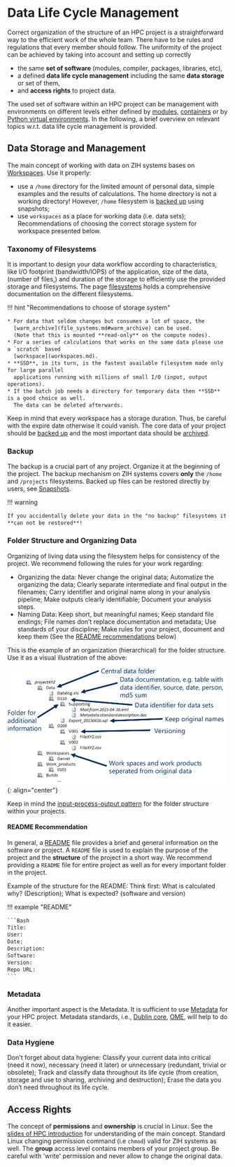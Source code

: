 # Data Life Cycle Management

Correct organization of the structure of an HPC project is a straightforward way to the efficient
work of the whole team. There have to be rules and regulations that every member should follow. The
uniformity of the project can be achieved by taking into account and setting up correctly

* the same **set of software** (modules, compiler, packages, libraries, etc),
* a defined **data life cycle management** including the same **data storage** or set of them,
* and **access rights** to project data.

The used set of software within an HPC project can be management with environments on different
levels either defined by [modules](../software/modules.md), [containers](../software/containers.md)
or by [Python virtual environments](../software/python_virtual_environments.md).
In the following, a brief overview on relevant topics w.r.t. data life cycle management is provided.

## Data Storage and Management

The main concept of working with data on ZIH systems bases on [Workspaces](workspaces.md). Use it
properly:

* use a `/home` directory for the limited amount of personal data, simple examples and the results
  of calculations. The home directory is not a working directory! However, `/home` filesystem is
  [backed up](#backup) using snapshots;
* use `workspaces` as a place for working data (i.e. data sets); Recommendations of choosing the
  correct storage system for workspace presented below.

### Taxonomy of Filesystems

It is important to design your data workflow according to characteristics, like I/O footprint
(bandwidth/IOPS) of the application, size of the data, (number of files,) and duration of the
storage to efficiently use the provided storage and filesystems.
The page [filesystems](file_systems.md) holds a comprehensive documentation on the different
filesystems.

!!! hint "Recommendations to choose of storage system"

    * For data that seldom changes but consumes a lot of space, the
      [warm_archive](file_systems.md#warm_archive) can be used.
      (Note that this is mounted **read-only** on the compute nodes).
    * For a series of calculations that works on the same data please use a `scratch` based
      [workspace](workspaces.md).
    * **SSD**, in its turn, is the fastest available filesystem made only for large parallel
      applications running with millions of small I/O (input, output operations).
    * If the batch job needs a directory for temporary data then **SSD** is a good choice as well.
      The data can be deleted afterwards.

Keep in mind that every workspace has a storage duration. Thus, be careful with the expire date
otherwise it could vanish. The core data of your project should be [backed up](#backup) and the most
important data should be [archived](preservation_research_data.md).

### Backup

The backup is a crucial part of any project. Organize it at the beginning of the project. The
backup mechanism on ZIH systems covers **only** the `/home` and `/projects` filesystems. Backed up
files can be restored directly by users, see [Snapshots](permanent.md#snapshots).

!!! warning

    If you accidentally delete your data in the "no backup" filesystems it **can not be restored**!

### Folder Structure and Organizing Data

Organizing of living data using the filesystem helps for consistency of the
project. We recommend following the rules for your work regarding:

* Organizing the data: Never change the original data; Automatize the organizing the data; Clearly
  separate intermediate and final output in the filenames; Carry identifier and original name
  along in your analysis pipeline; Make outputs clearly identifiable; Document your analysis
  steps.
* Naming Data: Keep short, but meaningful names; Keep standard file endings; File names
  don’t replace documentation and metadata; Use standards of your discipline; Make rules for your
  project, document and keep them (See the [README recommendations](#readme-recommendation) below)

This is the example of an organization (hierarchical) for the folder structure. Use it as a visual
illustration of the above:

![Organizing_Data-using_file_systems.png](misc/Organizing_Data-using_file_systems.png)
{: align="center"}

Keep in mind the [input-process-output pattern](https://en.wikipedia.org/wiki/IPO_model#Programming)
for the folder structure within your projects.

#### README Recommendation

In general, a [README](https://en.wikipedia.org/wiki/README) file provides a brief and general
information on the software or project. A `README` file is used to explain the purpose of the
project and the **structure** of the project in a short way. We recommend providing a `README` file
for entire project as well as for every important folder in the project.

Example of the structure for the README: Think first: What is calculated why? (Description); What is
expected? (software and version)

!!! example "README"

    ```Bash
    Title:
    User:
    Date:
    Description:
    Software:
    Version:
    Repo URL:
    ```

### Metadata

Another important aspect is the Metadata. It is sufficient to use
[Metadata](preservation_research_data.md#what-are-meta-data) for your HPC project. Metadata
standards, i.e.,
[Dublin core](http://dublincore.org/resources/metadata-basics/),
[OME](https://www.openmicroscopy.org/),
will help to do it easier.

### Data Hygiene

Don't forget about data hygiene: Classify your current data into critical (need it now), necessary
(need it later) or unnecessary (redundant, trivial or obsolete); Track and classify data throughout
its life cycle (from creation, storage and use to sharing, archiving and destruction); Erase the data
you don’t need throughout its life cycle.

## Access Rights

The concept of **permissions** and **ownership** is crucial in Linux. See the
[slides of HPC introduction](../misc/HPC-Introduction.pdf) for understanding of the main concept.
Standard Linux changing permission command (i.e `chmod`) valid for ZIH systems as well. The
**group** access level contains members of your project group. Be careful with 'write' permission
and never allow to change the original data.
